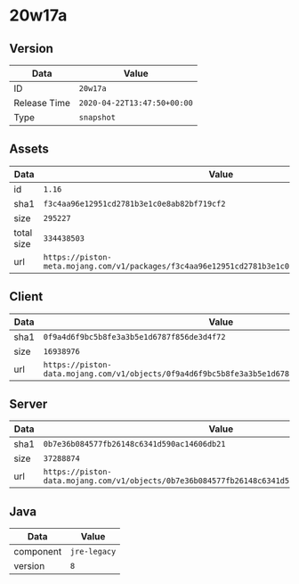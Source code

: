 # 20w17a

## Version

|**Data**        | **Value**                 |
|----------------|-------------------------|
| ID   | ```20w17a```   |
| Release Time   | ```2020-04-22T13:47:50+00:00```   |
| Type   | ```snapshot```   |

## Assets

|**Data**        | **Value**                 |
|----------------|-------------------------|
| id   | ```1.16```   |
| sha1   | ```f3c4aa96e12951cd2781b3e1c0e8ab82bf719cf2```   |
| size   | ```295227```   |
| total size  | ```334438503```  |
| url       | ```https://piston-meta.mojang.com/v1/packages/f3c4aa96e12951cd2781b3e1c0e8ab82bf719cf2/1.16.json``` |

## Client

|**Data**        | **Value**                 |
|----------------|-------------------------|
| sha1   | ```0f9a4d6f9bc5b8fe3a3b5e1d6787f856de3d4f72```   |
| size   | ```16938976```   |
| url       | ```https://piston-data.mojang.com/v1/objects/0f9a4d6f9bc5b8fe3a3b5e1d6787f856de3d4f72/client.jar``` |

## Server

|**Data**        | **Value**                 |
|----------------|-------------------------|
| sha1   | ```0b7e36b084577fb26148c6341d590ac14606db21```   |
| size   | ```37288874```   |
| url       | ```https://piston-data.mojang.com/v1/objects/0b7e36b084577fb26148c6341d590ac14606db21/server.jar``` |

## Java

|**Data**        | **Value**                 |
|----------------|-------------------------|
| component   | ```jre-legacy```   |
| version   | ```8```   |